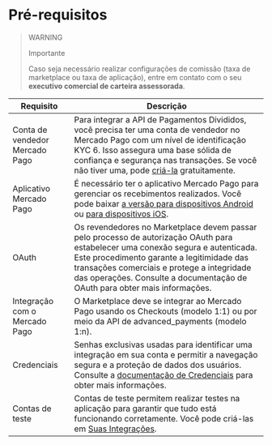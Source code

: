 # Pré-requisitos

> WARNING
>
> Importante
>
> Caso seja necessário realizar configurações de comissão (taxa de marketplace ou taxa de aplicação), entre em contato com o seu **executivo comercial de carteira assessorada**.

| Requisito                        | Descrição                                                                                                                                                                                                                                      |
|----------------------------------|--------------------------------------------------------------------------------------------------------------------------------------------------------------------------------------------------------------------------------------------------|
| Conta de vendedor Mercado Pago    | Para integrar a API de Pagamentos Divididos, você precisa ter uma conta de vendedor no Mercado Pago com um nível de identificação KYC 6. Isso assegura uma base sólida de confiança e segurança nas transações. Se você não tiver uma, pode [criá-la](https://www.mercadopago.com.br/hub/registration/landing) gratuitamente. |
| Aplicativo Mercado Pago           | É necessário ter o aplicativo Mercado Pago para gerenciar os recebimentos realizados. Você pode baixar [a versão para dispositivos Android](https://play.google.com/store/apps/details?id=com.mercadopago.wallet&hl=es_419) ou [para dispositivos iOS](https://apps.apple.com/br/app/mercado-pago/id925436649).                                                                       |
| OAuth                            | Os revendedores no Marketplace devem passar pelo processo de autorização OAuth para estabelecer uma conexão segura e autenticada. Este procedimento garante a legitimidade das transações comerciais e protege a integridade das operações. Consulte a documentação de OAuth para obter mais informações. |
| Integração com o Mercado Pago     | O Marketplace deve se integrar ao Mercado Pago usando os Checkouts (modelo 1:1) ou por meio da API de advanced_payments (modelo 1:n).                                                                                                           |
| Credenciais                     | Senhas exclusivas usadas para identificar uma integração em sua conta e permitir a navegação segura e a proteção de dados dos usuários. Consulte a [documentação de Credenciais](https://www.mercadopago.com.br/developers/pt/docs/split-payment/additional-content/your-integrations/credentials) para obter mais informações.                     |
| Contas de teste                 | Contas de teste permitem realizar testes na aplicação para garantir que tudo está funcionando corretamente. Você pode criá-las em [Suas Integrações](https://www.mercadopago.com.br/developers/panel/app).                                                                              |